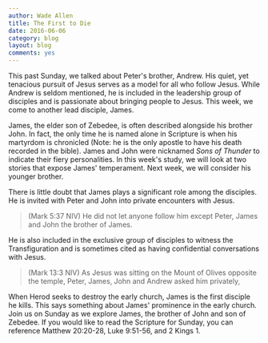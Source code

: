 ```yaml
---
author: Wade Allen
title: The First to Die
date: 2016-06-06
category: blog
layout: blog
comments: yes
---
```

 
This past Sunday, we talked about Peter's brother, Andrew. His quiet, yet tenacious pursuit of Jesus serves as a model for all who follow Jesus. While Andrew is seldom mentioned, he is included in the leadership group of disciples and is passionate about bringing people to Jesus. This week, we come to another lead disciple, James. 

James, the elder son of Zebedee, is often described alongside his brother John. In fact, the only time he is named alone in Scripture is when his martyrdom is chronicled (Note: he is the only apostle to have his death recorded in the bible). James and John were nicknamed *Sons of Thunder* to indicate their fiery personalities. In this week's study, we will look at two stories that expose James' temperament. Next week, we will consider his younger brother. 

There is little doubt that James plays a significant role among the disciples. He is invited with Peter and John into private encounters with Jesus. 

>(Mark 5:37 NIV) He did not let anyone follow him except Peter, James and John the brother of James.

He is also included in the exclusive group of disciples to witness the Transfiguration and is sometimes cited as having confidential conversations with Jesus.

>(Mark 13:3 NIV) As Jesus was sitting on the Mount of Olives opposite the temple, Peter, James, John and Andrew asked him privately,

When Herod seeks to destroy the early church, James is the first disciple he kills. This says something about James' prominence in the early church. Join us on Sunday as we explore James, the brother of John and son of Zebedee. If you would like to read the Scripture for Sunday, you can reference Matthew 20:20-28, Luke 9:51-56, and 2 Kings 1. 


